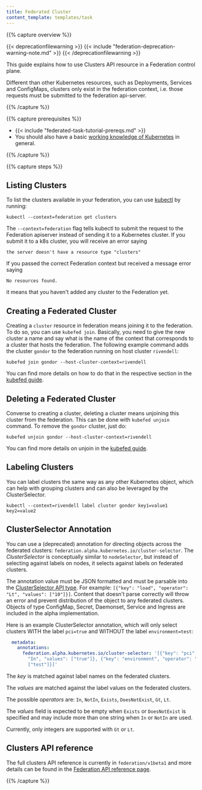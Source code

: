 ```yaml
---
title: Federated Cluster
content_template: templates/task
---
```


{{% capture overview %}}

{{< deprecationfilewarning >}}
{{< include "federation-deprecation-warning-note.md" >}}
{{< /deprecationfilewarning >}}

This guide explains how to use Clusters API resource in a Federation control plane.

Different than other Kubernetes resources, such as Deployments, Services and ConfigMaps,
clusters only exist in the federation context, i.e. those requests must be submitted to the
federation api-server.

{{% /capture %}}

{{% capture prerequisites %}}

* {{< include "federated-task-tutorial-prereqs.md" >}}
* You should also have a basic [working knowledge of Kubernetes](/docs/setup/pick-right-solution/) in
general.

{{% /capture %}}

{{% capture steps %}}

## Listing Clusters

To list the clusters available in your federation, you can use [kubectl](/docs/user-guide/kubectl/) by
running:

``` shell
kubectl --context=federation get clusters
```

The `--context=federation` flag tells kubectl to submit the
request to the Federation apiserver instead of sending it to a Kubernetes
cluster. If you submit it to a k8s cluster, you will receive an error saying

```the server doesn't have a resource type "clusters"```

If you passed the correct Federation context but received a message error saying

```No resources found.```

it means that you haven't
added any cluster to the Federation yet.

## Creating a Federated Cluster

Creating a `cluster` resource in federation means joining it to the federation. To do so, you can use
`kubefed join`. Basically, you need to give the new cluster a name and say what is the name of the
context that corresponds to a cluster that hosts the federation. The following example command adds
the cluster `gondor` to the federation running on host cluster `rivendell`:

``` shell
kubefed join gondor --host-cluster-context=rivendell
```

You can find more details on how to do that in the respective section in the
[kubefed guide](/docs/tutorials/federation/set-up-cluster-federation-kubefed/#adding-a-cluster-to-a-federation).

## Deleting a Federated Cluster

Converse to creating a cluster, deleting a cluster means unjoining this cluster from the
federation. This can be done with `kubefed unjoin` command. To remove the `gondor` cluster, just do:

``` shell
kubefed unjoin gondor --host-cluster-context=rivendell
```

You can find more details on unjoin in the
[kubefed guide](/docs/tutorials/federation/set-up-cluster-federation-kubefed/#removing-a-cluster-from-a-federation).

## Labeling Clusters

You can label clusters the same way as any other Kubernetes object, which can help with grouping clusters and can also be leveraged by the ClusterSelector.

``` shell
kubectl --context=rivendell label cluster gondor key1=value1 key2=value2
```

## ClusterSelector Annotation

You can use a (deprecated) annotation for directing objects across the federated clusters: `federation.alpha.kubernetes.io/cluster-selector`. The *ClusterSelector* is conceptually similar to `nodeSelector`, but instead of selecting against labels on nodes, it selects against labels on federated clusters.

The annotation value must be JSON formatted and must be parsable into the [ClusterSelector API type](/docs/reference/federation/v1beta1/definitions/#_v1beta1_clusterselector). For example: `[{"key": "load", "operator": "Lt", "values": ["10"]}]`. Content that doesn't parse correctly will throw an error and prevent distribution of the object to any federated clusters. Objects of type ConfigMap, Secret, Daemonset, Service and Ingress are included in the alpha implementation.

Here is an example ClusterSelector annotation, which will only select clusters WITH the label `pci=true` and WITHOUT the label `environment=test`:

``` yaml
  metadata:
    annotations:
      federation.alpha.kubernetes.io/cluster-selector: '[{"key": "pci", "operator":
        "In", "values": ["true"]}, {"key": "environment", "operator": "NotIn", "values":
        ["test"]}]'
```

The *key* is matched against label names on the federated clusters.

The *values* are matched against the label values on the federated clusters.

The possible *operators* are: `In`, `NotIn`, `Exists`, `DoesNotExist`, `Gt`, `Lt`.

The *values* field is expected to be empty when `Exists` or `DoesNotExist` is specified and may include more than one string when `In` or `NotIn` are used.

Currently, only integers are supported with `Gt` or `Lt`.

## Clusters API reference

The full clusters API reference is currently in `federation/v1beta1` and more details can be found in the
[Federation API reference page](/docs/reference/federation/).

{{% /capture %}}


